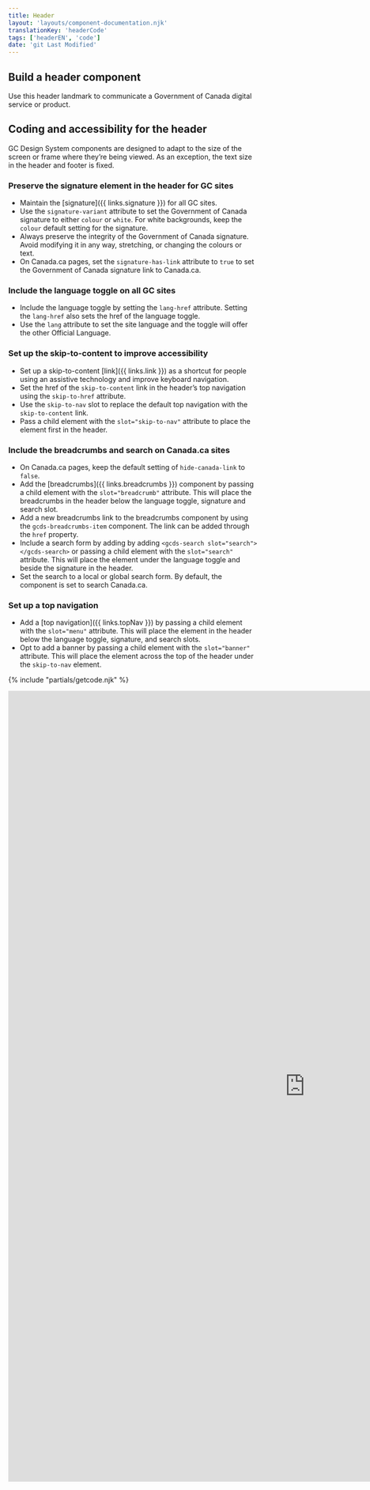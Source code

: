 ```yaml
---
title: Header
layout: 'layouts/component-documentation.njk'
translationKey: 'headerCode'
tags: ['headerEN', 'code']
date: 'git Last Modified'
---
```


## Build a header component

Use this header landmark to communicate a Government of Canada digital service or product.

## Coding and accessibility for the header

GC Design System components are designed to adapt to the size of the screen or frame where they’re being viewed. As an exception, the text size in the header and footer is fixed.

### Preserve the signature element in the header for GC sites

- Maintain the [signature]({{ links.signature }}) for all GC sites.  
- Use the `signature-variant` attribute to set the Government of Canada signature to either `colour` or `white`. For white backgrounds, keep the `colour` default setting for the signature.
- Always preserve the integrity of the Government of Canada signature. Avoid modifying it in any way, stretching, or changing the colours or text.
- On Canada.ca pages, set the `signature-has-link` attribute to `true` to set the Government of Canada signature link to Canada.ca.

### Include the language toggle on all GC sites

- Include the language toggle by setting the `lang-href` attribute. Setting the `lang-href` also sets the href of the language toggle. 
- Use the `lang` attribute to set the site language and the toggle will offer the other Official Language.  

### Set up the skip-to-content to improve accessibility

- Set up a skip-to-content [link]({{ links.link }}) as a shortcut for people using an assistive technology and improve keyboard navigation. 
- Set the href of the `skip-to-content` link in the header’s top navigation using the `skip-to-href` attribute.
- Use the `skip-to-nav` slot to replace the default top navigation with the `skip-to-content` link.
- Pass a child element with the `slot="skip-to-nav"` attribute to place the element first in the header.

### Include the breadcrumbs and search on Canada.ca sites

- On Canada.ca pages, keep the default setting of `hide-canada-link` to `false`.
- Add the [breadcrumbs]({{ links.breadcrumbs }}) component by passing a child element with the `slot="breadcrumb"` attribute. This will place the breadcrumbs in the header below the language toggle, signature and search slot.
- Add a new breadcrumbs link to the breadcrumbs component by using the `gcds-breadcrumbs-item` component. The link can be added through the `href` property.
- Include a search form by adding by adding `<gcds-search slot="search"></gcds-search>` or passing a child element with the `slot="search"` attribute. This will place the element under the language toggle and beside the signature in the header.
- Set the search to a local or global search form. By default, the component is set to search Canada.ca.

### Set up a top navigation

- Add a [top navigation]({{ links.topNav }}) by passing a child element with the `slot="menu"` attribute. This will place the element in the header below the language toggle, signature, and search slots.
- Opt to add a banner by passing a child element with the `slot="banner"` attribute. This will place the element across the top of the header under the `skip-to-nav` element.

{% include "partials/getcode.njk" %}

<iframe
  title="Overview of gcds-header properties and events."
  src="https://cds-snc.github.io/gcds-components/iframe.html?viewMode=docs&demo=true&singleStory=true&id=components-header--events-properties&lang=en"
  width="1200"
  height="1600"
  style="display: block; margin: 0 auto;"
  frameBorder="0"
  allow="clipboard-write"
></iframe>
